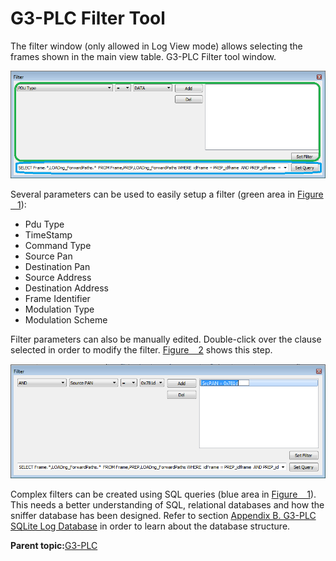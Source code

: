 # G3-PLC Filter Tool

The filter window \(only allowed in Log View mode\) allows selecting the frames shown in the main view table. G3-PLC Filter tool window.

![](GUID-AE2AC32F-3396-4BFB-BD1A-F843721391AD-low.png "G3-PLC Filter Tool")

Several parameters can be used to easily setup a filter \(green area in [Figure   1](#FIG_ZZV_KWM_SCB)\):

-   Pdu Type
-   TimeStamp
-   Command Type
-   Source Pan
-   Destination Pan
-   Source Address
-   Destination Address
-   Frame Identifier
-   Modulation Type
-   Modulation Scheme

Filter parameters can also be manually edited. Double-click over the clause selected in order to modify the filter. [Figure   2](#ID-FIG-00000010) shows this step.

![](GUID-319F9065-B7CB-4332-A8CE-986AB452E2C8-low.png "G3-PLC Filter Being Edited")

Complex filters can be created using SQL queries \(blue area in [Figure   1](#FIG_ZZV_KWM_SCB)\). This needs a better understanding of SQL, relational databases and how the sniffer database has been designed. Refer to section [Appendix B. G3-PLC SQLite Log Database](GUID-B1D36D7B-7A26-4B4E-B5DB-E314EF9CEF9F.md#) in order to learn about the database structure.

**Parent topic:**[G3-PLC](GUID-AEF828B2-7BEE-47DA-84FC-8959348255B2.md)

